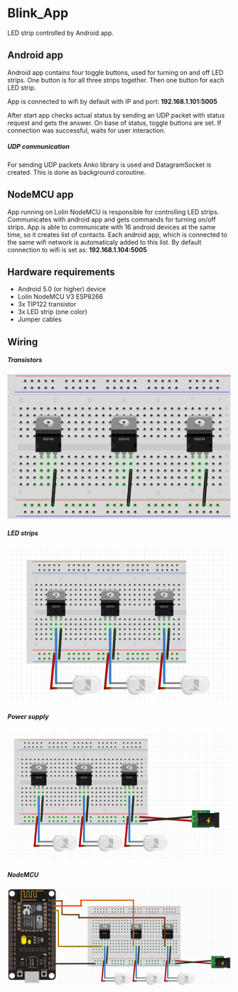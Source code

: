 # Blink_App
LED strip controlled by Android app. 

## Android app
Android app contains four toggle buttons, used for turning on and off LED strips.
One button is for all three strips together. Then one button for each LED strip.

App is connected to wifi by default with IP and port: **192.168.1.101:5005**

After start app checks actual status by sending an UDP packet with status request and gets the answer. On base of status, toggle buttons are set. If connection was successful, waits for user interaction.

##### UDP communication
For sending UDP packets Anko library is used and DatagramSocket is created. This is done as background coroutine. 

## NodeMCU app
App running on Lolin NodeMCU is responsible for controlling LED strips. Communicates with android app and gets commands for turning on/off strips. App is able to communicate with 16 android devices at the same time, so it creates list of contacts. Each android app, which is connected to the same wifi network is automaticaly added to this list.
By default connection to wifi is set as: **192.168.1.104:5005**

## Hardware requirements
- Android 5.0 (or higher) device 
- Lolin NodeMCU V3 ESP8266
- 3x TIP122 transistor
- 3x LED strip (one color)
- Jumper cables

## Wiring

##### Transistors
![Alt text](img/transistors.png "Transistors")

##### LED strips
![Alt text](img/led_strips.png "LED strips")

##### Power supply
![Alt text](img/power.png "Power")

##### NodeMCU
![Alt text](img/nodeMCU_wiring.png "NodeMCU")

